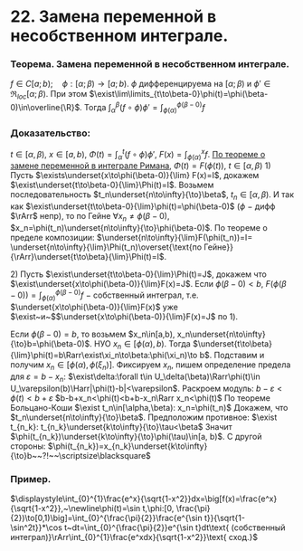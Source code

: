# 22. Замена переменной в несобственном интеграле.

### Теорема. Замена переменной в несобственном интеграле.
$f\in C[a;b);\quad \phi:[\alpha;\beta)\to[a;b)$.
$\phi$ дифференцируема на $[\alpha;\beta)$ и $\phi'\in\Re_{loc}[\alpha;\beta)$.
При этом $\exist\lim\limits_{t\to\beta-0}\phi(t)=\phi(\beta-0)\in\overline{\R}$.
Тогда $\displaystyle\int_\alpha^\beta(f\circ \phi)\phi'=\int_{\phi(\alpha)}^{\phi(\beta-0)}f$

### Доказательство:
$\displaystyle t\in[\alpha,\beta),~x\in[a,b),~\Phi(t)=\int_{\alpha}^{t}(f\circ \phi)\phi',~F(x)=\int_{\phi(\alpha)}^{x}f.$
[По теореме о замене переменной в интеграле Римана](../%D0%9A%D0%BE%D0%BD%D1%81%D0%BF%D0%B5%D0%BA%D1%82%D1%8B%203caed53170ce46dea253636711191f60/05%2003%2024%201bc8c21b779b43ccaeac020055e0395d.md), 
$\Phi(t)=F(\phi(t))$, $t\in[\alpha,\beta)$
$1)$ Пусть $\exists\underset{x\to\phi(\beta-0)}{\lim} F(x)=I$, докажем $\exist\underset{t\to\beta-0}{\lim}\Phi(t)=I$.
Возьмем последовательность $t_n\underset{n\to\infty}{\to}\beta$, $t_n\in[\alpha,\beta)$. 
И так как $\exist\underset{t\to\beta-0}{\lim}\phi(t)=\phi(\beta-0)$ ($\phi~-~$дифф $\rArr$ непр), то по Гейне
$\forall x_n\neq\phi(\beta-0)$, $x_n=\phi(t_n)\underset{n\to\infty}{\to}\phi(\beta-0)$.
По теореме о пределе композиции: 
$\underset{n\to\infty}{\lim}F(\phi(t_n))=I=
\underset{n\to\infty}{\lim}\Phi(t_n)\overset{\text{по Гейне}}{\rArr}\underset{t\to\beta}{\lim}\Phi(t)=I$.

$2)$ Пусть $\exist\underset{t\to\beta-0}{\lim}\Phi(t)=J$, докажем что $\exist\underset{x\to\phi(\beta-0)}{\lim}F(x)=J$.
Если $\phi(\beta-0)<b$, $\displaystyle F(\phi(\beta-0))=\int_{\phi(\alpha)}^{\phi(\beta-0)}f~-~$собственный
интеграл, т.е. $\underset{x\to\phi(\beta-0)}{\lim}F(x)$ уже $\exist~и~$$\underset{x\to\phi(\beta-0)}{\lim}F(x)=J$ по $1)$. 

Если $\phi(\beta-0)=b,$ то возьмем $x_n\in[a,b), x_n\underset{n\to\infty}{\to}b=\phi(\beta-0)$.
НУО $x_n\in[\phi(\alpha),b)$.
Тогда $\underset{t\to\beta}{\lim}\phi(t)=b\Rarr\exist\xi_n\to\beta:\phi(\xi_n)\to b$.
Подставим и получим $x_n\in[\phi(\alpha),\phi(\xi_n)]$. 
Фиксируем $x_n$, пишем определение предела для $\varepsilon=b-x_n$:
$\exist\delta:\forall t\in U_\delta(\beta)\Rarr\phi(t)\in U_\varepsilon(b)\Harr|\phi(t)-b|<\varepsilon$.
Раскроем модуль:
$b-\varepsilon<\phi(t)<b+\varepsilon$
$b-b+x_n<\phi(t)<b+b-x_n\Rarr x_n<\phi(t)$ 
По теореме Больцано-Коши $\exist t_n\in[\alpha,\beta): x_n=\phi(t_n)$
Докажем, что $t_n\underset{n\to\infty}{\to}\beta$.
Предположим противное: $\exist t_{n_k}: t_{n_k}\underset{k\to\infty}{\to}\tau<\beta$
Значит $\phi(t_{n_k})\underset{k\to\infty}{\to}\phi(\tau)\in[a, b)$.
С другой стороны: $\phi(t_{n_k})=x_{n_k}\underset{k\to\infty}{\to}b~~?!~~\scriptsize\blacksquare$

### Пример.
$\displaystyle\int_{0}^{1}\frac{e^x}{\sqrt{1-x^2}}dx=\big[f(x)=\frac{e^x}{\sqrt{1-x^2}},~\newline\phi(t)=\sin t,\phi:[0, \frac{\pi}{2})\to[0,1)\big]=\int_{0}^{\frac{\pi}{2}}\frac{e^{\sin t}}{\sqrt{1-\sin^2t}}*\cos t~dt=\int_{0}^{\frac{\pi}{2}}e^{\sin t}dt\text{ (собственный интеграл)}\rArr\int_{0}^{1}\frac{e^xdx}{\sqrt{1-x^2}}\text{ сход.}$